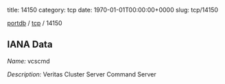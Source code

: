 title: 14150
category: tcp
date: 1970-01-01T00:00:00+0000
slug: tcp/14150

[portdb](/) / [tcp](/category/tcp.html) / 14150


## IANA Data

_Name:_ vcscmd

_Description:_ Veritas Cluster Server Command Server

